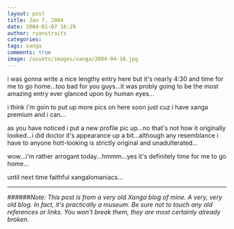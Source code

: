 ```yaml
---
layout: post
title: Jan 7, 2004
date: 2004-01-07 16:29
author: ryanstraits
categories:
tags: xanga
comments: true
image: /assets/images/xanga/2004-04-16.jpg
---
```

i was gonna write a nice lengthy entry here but it's nearly 4:30 and time for me to go home...too bad for you guys...it was probly going to be the most amazing entry ever glanced upon by human eyes...

<!-- break -->

i think i'm goin to put up more pics on here soon just cuz i have xanga premium and i can...

as you have noticed i put a new profile pic up...no that's not how it originally looked...i did doctor it's appearance up a bit...although any resemblance i have to anyone hott-looking is strictly original and unadulterated...

wow...i'm rather arrogant today...hmmm...yes it's definitely time for me to go home...

until next time faithful xangalomaniacs...

---

######*Note: This post is from a very old Xanga blog of mine. A very, very old blog. In fact, it's practically a museum. Be sure not to touch any old references or links. You won't break them, they are most certainly already broken.*